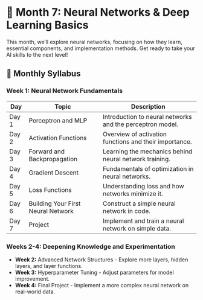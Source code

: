 # 📅 Month 7: Neural Networks & Deep Learning Basics

This month, we’ll explore neural networks, focusing on how they learn, essential components, and implementation methods. Get ready to take your AI skills to the next level!

## 📖 Monthly Syllabus

### Week 1: Neural Network Fundamentals
| **Day** | **Topic**                           | **Description**                                      |
| ------- | ----------------------------------- | ---------------------------------------------------- |
| Day 1   | Perceptron and MLP                  | Introduction to neural networks and the perceptron model. |
| Day 2   | Activation Functions                | Overview of activation functions and their importance. |
| Day 3   | Forward and Backpropagation         | Learning the mechanics behind neural network training. |
| Day 4   | Gradient Descent                    | Fundamentals of optimization in neural networks.     |
| Day 5   | Loss Functions                      | Understanding loss and how networks minimize it.     |
| Day 6   | Building Your First Neural Network  | Construct a simple neural network in code.           |
| Day 7   | Project                             | Implement and train a neural network on simple data. |

### Weeks 2-4: Deepening Knowledge and Experimentation
- **Week 2:** Advanced Network Structures - Explore more layers, hidden layers, and layer functions.
- **Week 3:** Hyperparameter Tuning - Adjust parameters for model improvement.
- **Week 4:** Final Project - Implement a more complex neural network on real-world data.
